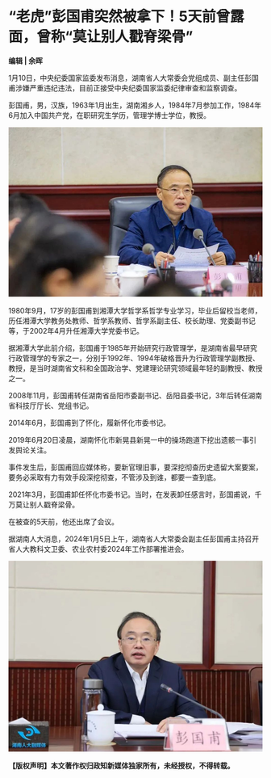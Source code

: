 # “老虎”彭国甫突然被拿下！5天前曾露面，曾称“莫让别人戳脊梁骨”

**编辑 | 余晖**

1月10日，中央纪委国家监委发布消息，湖南省人大常委会党组成员、副主任彭国甫涉嫌严重违纪违法，目前正接受中央纪委国家监委纪律审查和监察调查。

彭国甫，男，汉族，1963年1月出生，湖南湘乡人，1984年7月参加工作，1984年6月加入中国共产党，在职研究生学历，管理学博士学位，教授。

![db6a558338f75d898c175e8431d6a52b.jpg](https://raw.githubusercontent.com/qqhsx/qqnews_image/main/2024/01/10/“老虎”彭国甫突然被拿下！5天前曾露面，曾称“莫让别人戳脊梁骨”/db6a558338f75d898c175e8431d6a52b.jpg)

1980年9月，17岁的彭国甫到湘潭大学哲学系哲学专业学习，毕业后留校当老师，历任湘潭大学教务处教师、哲学系教师、哲学系副主任、校长助理、党委副书记等，于2002年4月升任湘潭大学党委书记。

据湘潭大学此前介绍，彭国甫于1985年开始研究行政管理学，是湖南省最早研究行政管理学的专家之一，分别于1992年、1994年破格晋升为行政管理学副教授、教授，是当时湖南省文科和全国政治学、党建理论研究领域最年轻的副教授、教授之一。

2008年11月，彭国甫转任湖南省岳阳市委副书记、岳阳县委书记，3年后转任湖南省科技厅厅长、党组书记。

2014年6月，彭国甫到了怀化，履新怀化市委书记。

2019年6月20日凌晨，湖南怀化市新晃县新晃一中的操场跑道下挖出遗骸一事引发舆论关注。

事件发生后，彭国甫回应媒体称，要新官理旧事，要深挖彻查历史遗留大案要案，要务必采取有力有效手段深挖彻查，不管涉及到谁，都要一查到底。

2021年3月，彭国甫卸任怀化市委书记。当时，在发表卸任感言时，彭国甫说，千万莫让别人戳脊梁骨。

在被查的5天前，他还出席了会议。

据湖南人大消息，2024年1月5日上午，湖南省人大常委会副主任彭国甫主持召开省人大教科文卫委、农业农村委2024年工作部署推进会。

![696a51fbee4b47255ab5c2c2c5ca8f7c.jpg](https://raw.githubusercontent.com/qqhsx/qqnews_image/main/2024/01/10/“老虎”彭国甫突然被拿下！5天前曾露面，曾称“莫让别人戳脊梁骨”/696a51fbee4b47255ab5c2c2c5ca8f7c.jpg)

**【版权声明】本文著作权归政知新媒体独家所有，未经授权，不得转载。**

